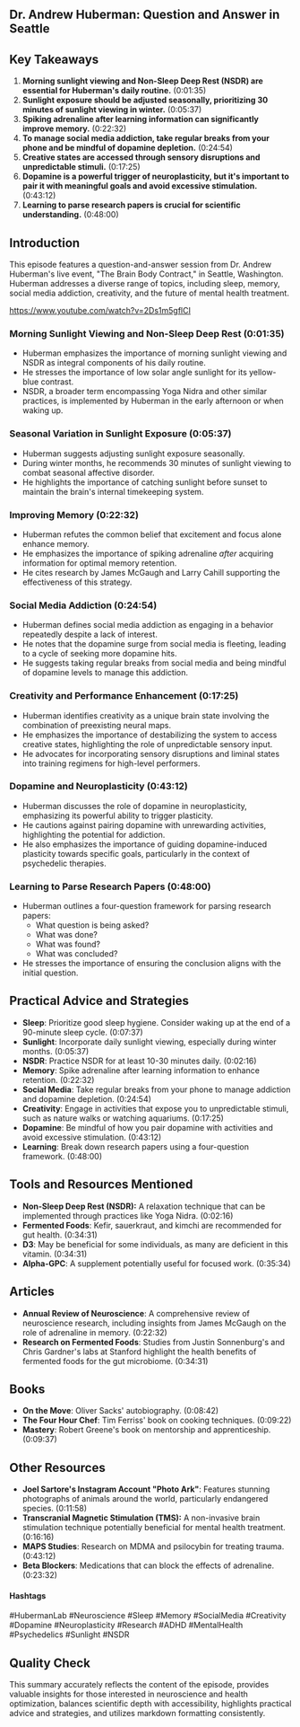 ## Dr. Andrew Huberman: Question and Answer in Seattle

## Key Takeaways
1. **Morning sunlight viewing and Non-Sleep Deep Rest (NSDR) are essential for Huberman's daily routine.** (0:01:35)
2. **Sunlight exposure should be adjusted seasonally, prioritizing 30 minutes of sunlight viewing in winter.** (0:05:37)
3. **Spiking adrenaline after learning information can significantly improve memory.** (0:22:32)
4. **To manage social media addiction, take regular breaks from your phone and be mindful of dopamine depletion.** (0:24:54)
5. **Creative states are accessed through sensory disruptions and unpredictable stimuli.** (0:17:25)
6. **Dopamine is a powerful trigger of neuroplasticity, but it's important to pair it with meaningful goals and avoid excessive stimulation.** (0:43:12)
7. **Learning to parse research papers is crucial for scientific understanding.** (0:48:00)

## Introduction
This episode features a question-and-answer session from Dr. Andrew Huberman's live event, "The Brain Body Contract," in Seattle, Washington. Huberman addresses a diverse range of topics, including sleep, memory, social media addiction, creativity, and the future of mental health treatment.

https://www.youtube.com/watch?v=2Ds1m5gflCI

### Morning Sunlight Viewing and Non-Sleep Deep Rest (0:01:35)
- Huberman emphasizes the importance of morning sunlight viewing and NSDR as integral components of his daily routine.
- He stresses the importance of low solar angle sunlight for its yellow-blue contrast.
- NSDR, a broader term encompassing Yoga Nidra and other similar practices, is implemented by Huberman in the early afternoon or when waking up.

### Seasonal Variation in Sunlight Exposure (0:05:37)
- Huberman suggests adjusting sunlight exposure seasonally.
- During winter months, he recommends 30 minutes of sunlight viewing to combat seasonal affective disorder.
- He highlights the importance of catching sunlight before sunset to maintain the brain's internal timekeeping system.

### Improving Memory (0:22:32)
- Huberman refutes the common belief that excitement and focus alone enhance memory.
- He emphasizes the importance of spiking adrenaline *after* acquiring information for optimal memory retention.
- He cites research by James McGaugh and Larry Cahill supporting the effectiveness of this strategy.

### Social Media Addiction (0:24:54)
- Huberman defines social media addiction as engaging in a behavior repeatedly despite a lack of interest.
- He notes that the dopamine surge from social media is fleeting, leading to a cycle of seeking more dopamine hits.
- He suggests taking regular breaks from social media and being mindful of dopamine levels to manage this addiction.

### Creativity and Performance Enhancement (0:17:25)
- Huberman identifies creativity as a unique brain state involving the combination of preexisting neural maps.
- He emphasizes the importance of destabilizing the system to access creative states, highlighting the role of unpredictable sensory input.
- He advocates for incorporating sensory disruptions and liminal states into training regimens for high-level performers.

### Dopamine and Neuroplasticity (0:43:12)
- Huberman discusses the role of dopamine in neuroplasticity, emphasizing its powerful ability to trigger plasticity.
- He cautions against pairing dopamine with unrewarding activities, highlighting the potential for addiction.
- He also emphasizes the importance of guiding dopamine-induced plasticity towards specific goals, particularly in the context of psychedelic therapies.

### Learning to Parse Research Papers (0:48:00)
- Huberman outlines a four-question framework for parsing research papers:
    - What question is being asked?
    - What was done?
    - What was found?
    - What was concluded?
- He stresses the importance of ensuring the conclusion aligns with the initial question.

## Practical Advice and Strategies
- **Sleep**: Prioritize good sleep hygiene. Consider waking up at the end of a 90-minute sleep cycle. (0:07:37)
- **Sunlight**: Incorporate daily sunlight viewing, especially during winter months. (0:05:37)
- **NSDR**: Practice NSDR for at least 10-30 minutes daily. (0:02:16)
- **Memory**: Spike adrenaline after learning information to enhance retention. (0:22:32)
- **Social Media**: Take regular breaks from your phone to manage addiction and dopamine depletion. (0:24:54)
- **Creativity**:  Engage in activities that expose you to unpredictable stimuli, such as nature walks or watching aquariums. (0:17:25)
- **Dopamine**: Be mindful of how you pair dopamine with activities and avoid excessive stimulation. (0:43:12)
- **Learning**: Break down research papers using a four-question framework. (0:48:00)

## Tools and Resources Mentioned
- **Non-Sleep Deep Rest (NSDR):** A relaxation technique that can be implemented through practices like Yoga Nidra. (0:02:16)
- **Fermented Foods**: Kefir, sauerkraut, and kimchi are recommended for gut health. (0:34:31)
- **D3**: May be beneficial for some individuals, as many are deficient in this vitamin. (0:34:31)
- **Alpha-GPC**: A supplement potentially useful for focused work. (0:35:34)

## Articles
- **Annual Review of Neuroscience**:  A comprehensive review of neuroscience research, including insights from James McGaugh on the role of adrenaline in memory. (0:22:32)
- **Research on Fermented Foods**: Studies from Justin Sonnenburg's and Chris Gardner's labs at Stanford highlight the health benefits of fermented foods for the gut microbiome. (0:34:31)

## Books
- **On the Move**: Oliver Sacks' autobiography. (0:08:42)
- **The Four Hour Chef**: Tim Ferriss' book on cooking techniques. (0:09:22)
- **Mastery**: Robert Greene's book on mentorship and apprenticeship. (0:09:37)

## Other Resources
- **Joel Sartore's Instagram Account "Photo Ark"**: Features stunning photographs of animals around the world, particularly endangered species. (0:11:58)
- **Transcranial Magnetic Stimulation (TMS):** A non-invasive brain stimulation technique potentially beneficial for mental health treatment. (0:16:16)
- **MAPS Studies**: Research on MDMA and psilocybin for treating trauma. (0:43:12)
- **Beta Blockers**: Medications that can block the effects of adrenaline. (0:23:32)

#### Hashtags
#HubermanLab #Neuroscience #Sleep #Memory #SocialMedia #Creativity #Dopamine #Neuroplasticity #Research #ADHD #MentalHealth #Psychedelics #Sunlight #NSDR

## Quality Check
This summary accurately reflects the content of the episode, provides valuable insights for those interested in neuroscience and health optimization, balances scientific depth with accessibility, highlights practical advice and strategies, and utilizes markdown formatting consistently. 
